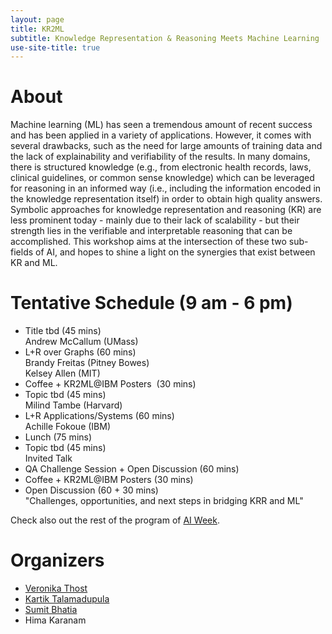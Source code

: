 ```yaml
---
layout: page
title: KR2ML
subtitle: Knowledge Representation & Reasoning Meets Machine Learning
use-site-title: true
---
```


# About

Machine learning (ML) has seen a tremendous amount of recent success and has been applied in a variety of applications. However, it comes with several drawbacks, such as the need for large amounts of training data and the lack of explainability and verifiability of the results. In many domains, there is structured knowledge (e.g., from electronic health records, laws, clinical guidelines, or common sense knowledge) which can be leveraged for reasoning in an informed way (i.e., including the information encoded in the knowledge representation itself) in order to obtain high quality answers. Symbolic approaches for knowledge representation and reasoning (KR) are less prominent today - mainly due to their lack of scalability - but their strength lies in the verifiable and interpretable reasoning that can be accomplished. This workshop aims at the intersection of these two sub-fields of AI, and hopes to shine a light on the synergies that exist between KR and ML.

# Tentative Schedule (9 am - 6 pm)

<!--|----------|----------|---------------------------------|--------------------	|                 	
| 9:00 	| 9:45     	| Invited Talk                        	| *Title tbd* [Andrew McCallum(https://people.cs.umass.edu/~mccallum/)                   	|
| 9:45     	| 10:45     	| *L+R over Graphs*                  	|
| 	|     	|                 	| [Brandy Freitas](https://www.linkedin.com/in/brandyalexandrafreitas) |
| 	|     	|                 	| [Kelsey Allen](https://cbmm.mit.edu/about/people/allen) |
-->
* Title tbd  (45 mins)\
Andrew McCallum (UMass)
* L+R over Graphs (60 mins)\
Brandy Freitas (Pitney Bowes)\
Kelsey Allen (MIT)
* Coffee + KR2ML@IBM Posters  (30 mins)
* Topic tbd (45 mins)\
Milind Tambe (Harvard)
* L+R Applications/Systems (60 mins)\
Achille Fokoue (IBM)
* Lunch (75 mins) 
* Topic tbd (45 mins)\
Invited Talk
* QA Challenge Session + Open Discussion (60 mins)
* Coffee + KR2ML@IBM Posters (30 mins)
* Open Discussion (60 + 30 mins)\
"Challenges, opportunities, and next steps in bridging KRR and ML"

Check also out the rest of the program of [AI Week](https://ibm.biz/ai-research-week).


# Organizers

- [Veronika Thost](https://researcher.watson.ibm.com/researcher/view.php?person=ibm-Veronika.Thost)
- [Kartik Talamadupula](http://www.ktalamad.com/)
- [Sumit Bhatia](http://sumitbhatia.net/)
- Hima Karanam

<!-- <div class="posts-list">
  {% for post in paginator.posts %}
  <article class="post-preview">
    <a href="{{ post.url | prepend: site.baseurl }}">
	  <h2 class="post-title">{{ post.title }}</h2>

	  {% if post.subtitle %}
	  <h3 class="post-subtitle">
	    {{ post.subtitle }}
	  </h3>
	  {% endif %}
    </a>

    <p class="post-meta">
      Posted on {{ post.date | date: "%B %-d, %Y" }}
    </p>

    <div class="post-entry-container">
      {% if post.image %}
      <div class="post-image">
        <a href="{{ post.url | prepend: site.baseurl }}">
          <img src="{{ post.image }}">
        </a>
      </div>
      {% endif %}
      <div class="post-entry">
        {{ post.excerpt | strip_html | xml_escape | truncatewords: site.excerpt_length }}
        {% assign excerpt_word_count = post.excerpt | number_of_words %}
        {% if post.content != post.excerpt or excerpt_word_count > site.excerpt_length %}
          <a href="{{ post.url | prepend: site.baseurl }}" class="post-read-more">[Read&nbsp;More]</a>
        {% endif %}
      </div>
    </div>

    {% if post.tags.size > 0 %}
    <div class="blog-tags">
      Tags:
      {% if site.link-tags %}
      {% for tag in post.tags %}
      <a href="{{ site.baseurl }}/tags#{{- tag -}}">{{- tag -}}</a>
      {% endfor %}
      {% else %}
        {{ post.tags | join: ", " }}
      {% endif %}
    </div>
    {% endif %}

   </article>
  {% endfor %}
</div>

{% if paginator.total_pages > 1 %}
<ul class="pager main-pager">
  {% if paginator.previous_page %}
  <li class="previous">
    <a href="{{ paginator.previous_page_path | prepend: site.baseurl | replace: '//', '/' }}">&larr; Newer Posts</a>
  </li>
  {% endif %}
  {% if paginator.next_page %}
  <li class="next">
    <a href="{{ paginator.next_page_path | prepend: site.baseurl | replace: '//', '/' }}">Older Posts &rarr;</a>
  </li>
  {% endif %}
</ul>
{% endif %} -->
